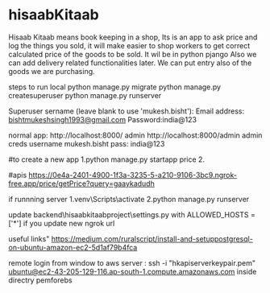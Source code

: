 # hisaabKitaab
Hisaab Kitaab means book keeping in a shop, Its is an app to ask price and log the things you sold, it will make easier to shop workers to get correct calculated price of the goods to be sold. It wil be in python pjango Also we can add delivery related functionalities later. We can put entry also of the goods we are purchasing. 

steps to run local
python manage.py migrate
python manage.py createsuperuser
python manage.py runserver

Superuser
sername (leave blank to use 'mukesh.bisht'): 
Email address: bishtmukeshsingh1993@gmail.com
Password:india@123

normal app: http://localhost:8000/
admin http://localhost:8000/admin
admin creds
username mukesh.bisht
pass: india@123

#to create a new app 
1.python manage.py startapp price
2.

#apis
https://0e4a-2401-4900-1f3a-3235-5-a210-9106-3bc9.ngrok-free.app/price/getPrice?query=gaaykadudh


if runnning server 
1.venv\Scripts\activate
2.python manage.py runserver 

update backend\hisaabkitaabproject\settings.py with  ALLOWED_HOSTS = ['*']
 if you update new ngrok url

 useful links"
 https://medium.com/ruralscript/install-and-setuppostgresql-on-ubuntu-amazon-ec2-5d1af79b4fca

 remote login from window to aws server :  ssh -i "hkapiserverkeypair.pem" ubuntu@ec2-43-205-129-116.ap-south-1.compute.amazonaws.com
inside directry pemforebs
